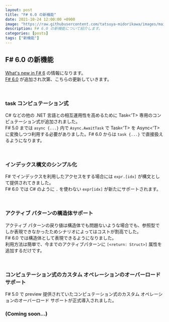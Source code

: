 ```yaml
---
layout: post
title: "F# 6.0 の新機能"
date: 2021-10-24 12:00:00 +0900
image: "https://raw.githubusercontent.com/tatsuya-midorikawa/images/main/fsdoc-jp/common/fs-octcat.png"
description: F# 6.0 の新機能について紹介します。
categories: [posts]
tags: ["新機能"]
---
```


## F# 6.0 の新機能  

[What's new in F# 6](https://devblogs.microsoft.com/dotnet/whats-new-in-fsharp-6/) の情報になります。  
[F# 6.0](https://docs.microsoft.com/ja-jp/dotnet/fsharp/whats-new/fsharp-60) が追加され次第、こちらの更新していきます。  

<br>

### task コンピュテーション式  

C# などの他の .NET 言語との相互運用性を高めるために Task<'T> 専用のコンピュテーション式が追加されました。  
F# 5.0 までは ```async {...}``` 内で ```Async.AwaitTask``` で Task<'T> を Async<'T> に変換しつつ利用する必要がありました。F# 6.0 からは ```task {...}``` で直接扱えるようになります。  

<script src="https://gist.github.com/fffsharp/25a4f75924ae688b6b7d1ed4d8fdaa1a.js?file=task-5.0.fs"></script>  
<script src="https://gist.github.com/fffsharp/25a4f75924ae688b6b7d1ed4d8fdaa1a.js?file=task-6.0.fs"></script>  

<br>  

### インデックス構文のシンプル化  

F# でインデックスを利用したアクセスをする場合には ```expr.[idx]``` が構文として提供されてきました。  
F# 6.0 では C# のように ```.``` を使わない ```expr[idx]``` が新たにサポートされます。  

<script src="https://gist.github.com/fffsharp/25a4f75924ae688b6b7d1ed4d8fdaa1a.js?file=indexer-5.0.fs"></script>  
<script src="https://gist.github.com/fffsharp/25a4f75924ae688b6b7d1ed4d8fdaa1a.js?file=indexer-6.0.fs"></script>  

<br>

### アクティブ パターンの構造体サポート  

アクティブ パターンの戻り値は構造体でも問題ないような場合でも、参照型でしか表現できなかったためシナリオによってはコストが割高でした。  
F# 6.0 では構造体として表現できるようになりました。  
利用方法は簡単で、今までのアクティブパターンに ```[<return: Struct>]``` 属性を追加するだけです。  

<script src="https://gist.github.com/fffsharp/25a4f75924ae688b6b7d1ed4d8fdaa1a.js?file=active-pattern-6.0.fs"></script> 

<br>  

### コンピュテーション式のカスタム オペレーションのオーバーロード サポート

F# 5.0 で preview 提供されていたコンピュテーション式のカスタム オペレーションのオーバーロード サポートが正式導入されました。  

<script src="https://gist.github.com/fffsharp/25a4f75924ae688b6b7d1ed4d8fdaa1a.js?file=custome-operation-overload-6.0.fs"></script> 

### (Coming soon...)
